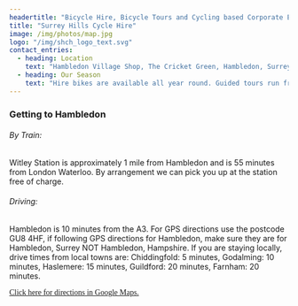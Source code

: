 ```yaml
---
headertitle: "Bicycle Hire, Bicycle Tours and Cycling based Corporate Events in Surrey, South Downs, Surrey Hills, West Sussex, Guildford, Haslemere, Farnham, Godalming, Chiddingfold and Petworth."
title: "Surrey Hills Cycle Hire"
image: /img/photos/map.jpg
logo: "/img/shch_logo_text.svg"
contact_entries:
  - heading: Location
    text: "Hambledon Village Shop, The Cricket Green, Hambledon, Surrey GU8 4HF"
  - heading: Our Season
    text: "Hire bikes are available all year round. Guided tours run from Saturday 24th March 2018 to Sunday 28th October 2018"
---
```

<h3 class="f4 b lh-title mb2">Getting to Hambledon</h3>

<h6 class="f5 b">By Train:</h6>
Witley Station is approximately 1 mile from Hambledon and is 55 minutes from London Waterloo. By arrangement we can pick you up at the station free of charge.

<h6 class="f5 b">Driving:</h6>
Hambledon is 10 minutes from the A3. For GPS directions use the postcode GU8 4HF, if following GPS directions for Hambledon, make sure they are for Hambledon, Surrey NOT Hambledon, Hampshire. If you are staying locally, drive times from local towns are: Chiddingfold: 5 minutes, Godalming: 10 minutes, Haslemere: 15 minutes, Guildford: 20 minutes, Farnham: 20 minutes.

<p><a style="font-family: Chivo;" href="https://www.google.co.uk/maps/place/Hambledon+Village+Shop/@51.1354464,-0.6258159,17z/data=!4m22!1m16!4m15!1m6!1m2!1s0x0:0x527a3bc17befa54f!2sHambledon+Village+Shop!2m2!1d-0.62573!2d51.134677!1m6!1m2!1s0x4875ce585d00cda7:0x9ab25b8f518c89b4!2sGU8+4HF,+Hambledon,+Godalming!2m2!1d-0.6197124!2d51.1375047!3e1!3m4!1s0x4875cef434ca9a71:0x527a3bc17befa54f!8m2!3d51.134677!4d-0.62573">Click here for directions in Google Maps.</a></p>

